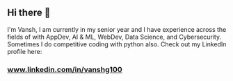 ## Hi there 👋

I'm Vansh,
I am currently in my senior year and I have experience across the fields of with AppDev, AI & ML, WebDev, Data Science, and Cybersecurity. Sometimes I do competitive coding with python also.
Check out my LinkedIn profile here:

### www.linkedin.com/in/vanshg100
